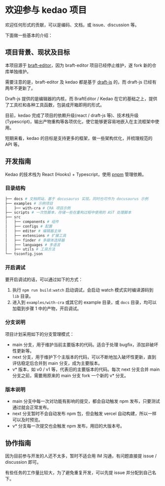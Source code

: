 # 欢迎参与 kedao 项目

欢迎任何形式的贡献，可以是编码、文档，或 issue、discussion 等。

下面做一些基本的介绍：

## 项目背景、现状及目标

本项目源于 [braft-editor](https://github.com/margox/braft-editor)，因为 braft-editor 项目已经停止维护，遂 fork 新的仓库单独维护。

需要注意的是，braft-editor 及 kedao 都是基于 [draft-js](https://www.npmjs.com/package/draft-js) 的，而 draft-js 已经有两年不更新了。

Draft-js 提供的是编辑器的内核，而 BraftEditor / Kedao 在它的基础之上，提供了工具栏和各种工具函数，包装成开箱即用的形式。

目前，kedao 完成了项目的依赖升级(react / draft-js 等)、技术栈升级(Typescript)，输出产物重构等各项优化，使它能够更容易地嵌入在主流框架中使用。

短期来看，kedao 的目标是支持更多的框架，做一些架构优化，并梳理规范的 API 等。

## 开发指南

Kedao 的技术栈为 React (Hooks) + Typescript，使用 [pnpm](https://pnpm.io/) 管理依赖。

### 目录结构

```bash
├── docs # 文档网站，基于 docusaurus 实现。同时也可作为 docusaurus 示例
├── examples # 示例项目
│   ├── with-cra # CRA 项目示例
├── scripts # 一次性脚本，存储一些在重构过程中使用的 AST 处理脚本
├── src
│   ├── components # 组件
│   ├── configs # 配置
│   ├── editor # 编辑器主体
│   ├── extensions # 扩展工具
│   ├── finder # 多媒体选择器
│   ├── languages # 多语言
│   ├── utils # 工具方法
└── tsconfig.json
```

### 开启调试

要开启调试的话，可以通过如下的方式：

1. 执行 `npm run build:watch` 启动调试，会启动 watch 模式实时编译源码到 `lib` 目录。
1. 进入到 `examples/with-cra` 或其它的 example 目录，或 `docs` 目录，均可以加载到步骤 1 中的产物，开启调试。

### 分支说明

项目计划采用如下的分支管理模式：

- main 分支，用于维护当前主要版本的代码。适合于处理 bugfix，添加非破坏性更新等。
- next 分支，用于维护下个主版本的代码，可以不断地加入破坏性更新，直到评估稳定后合并到 main 分支，成为主要版本。
- v\* 版本，如 v0 / v1 等，代表旧的主要版本的代码。每次 next 分支合并 main 分支之前，需要用原来的 main 分支 fork 一个新的 v\* 分支。

### 版本说明

- main 分支中每一次对功能有影响的提交，都会自动触发 npm 发布，只要测试通过就会正常发布。
- next 分支暂时不会自动发布 npm 包，但会触发 vercel 自动构建，所以一样可以及时预览。
- v\* 分支每一次提交也会触发 npm 发布，用旧的大版本号。

## 协作指南

因为目前参与开发的人还不太多，暂时不适合用 IM 沟通，有问题直接提 issue / discussion 即可。

有些任务的工作量比较大，为了避免重复开发，可以先提 issue 并分配到自己名下。
